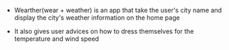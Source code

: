 - Wearther(wear + weather) is an app that take the user's city name and display the city's weather information on the home page

- It also gives user advices on how to dress themselves for the temperature and wind speed
